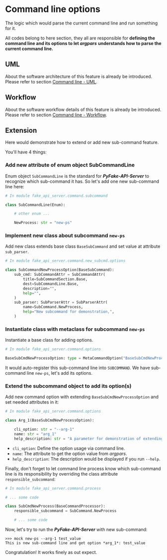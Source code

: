 # Command line options

The logic which would parse the current command line and run something for it.

All codes belong to here section, they all are responsible for **defining the command line and its options to let _argpars_**
**understands how to parse the current command line.**

## UML

About the software architecture of this feature is already be introduced. Please refer to section [Command line - UML](command_line.mdml).

## Workflow

About the software workflow details of this feature is already be introduced. Please refer to section [Command line - Workflow](command_line.mdorkflow).

## Extension

Here would demonstrate how to extend or add new sub-command feature.

You'll have 4 things:

### Add new attribute of enum object **SubCommandLine**

Enum object ``SubCommandLine`` is the standard for **_PyFake-API-Server_** to recognize which sub-command it has. So let's add 
one new sub-command line here:

```python hl_lines="9"
# In module fake_api_server.command.subcommand

class SubCommandLine(Enum):

    # other enum ...

    NewProcess: str = "new-ps"
```

### Implement new class about subcommand ``new-ps``

Add new class extends base class ``BaseSubCommand`` and set value at attribute ``sub_parser``.

```python
# In module fake_api_server.command.new_subcmd.options

class SubCommandNewProcessOption(BaseSubCommand):
    sub_cmd: SubCommandAttr = SubCommandAttr(
        title=SubCommandSection.Base,
        dest=SubCommandLine.Base,
        description="",
        help="",
    )
    sub_parser: SubParserAttr = SubParserAttr(
        name=SubCommand.NewProcess,
        help="New subcommand for demonstration,",
    )
```

### Instantiate class with metaclass for subcommand ``new-ps``

Instantiate a base class for adding options.

```python
# In module fake_api_server.command.options

BaseSubCmdNewProcessOption: type = MetaCommandOption("BaseSubCmdNewProcessOption", (SubCommandNewProcessOption,), {})
```

It would auto-register this sub-command line into ``SUBCOMMAND``. We have sub-command line ``new-ps``, let's add its options.

### Extend the subcommand object to add its option(s)

Add new command option with extending ``BaseSubCmdNewProcessOption`` and set needed attributes in it:

```python
# In module fake_api_server.command.options

class Arg_1(BaseSubCmdNewProcessOption):

    cli_option: str = "--arg-1"
    name: str = "arg_1"
    help_description: str = "A parameter for demonstration of extending new subcommand and new option."
```

* ``cli_option``: Define the option usage via command line.
* ``name``: The attribute to get the option value from _argpars_.
* ``help_description``: The description would be displayed if you run ``--help``.

Finally, don't forget to let command line process know which sub-command line is its responsibility by overriding the class
attribute ``responsible_subcommand``:

```python hl_lines="6"
# In module fake_api_server.command.process

# ... some code

class SubCmdNewProcess(BaseCommandProcessor):
    responsible_subcommand = SubCommand.NewProcess

    # ... some code
```

Now, let's try to run the **_PyFake-API-Server_** with new sub-command:

```console
>>> mock new-ps --arg-1 test_value
This is new sub-command line and get option *arg_1*: test_value
```

Congratulation! It works finely as out expect.

